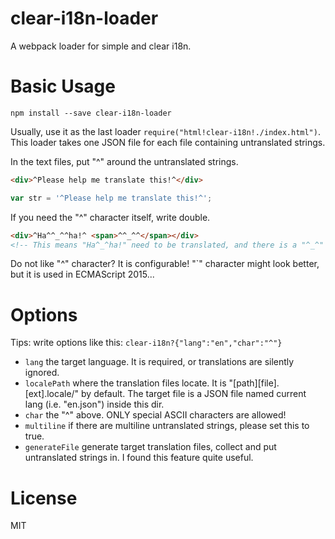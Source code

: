 # clear-i18n-loader #

A webpack loader for simple and clear i18n.

# Basic Usage #

`npm install --save clear-i18n-loader`

Usually, use it as the last loader `require("html!clear-i18n!./index.html")`.
This loader takes one JSON file for each file containing untranslated strings.

In the text files, put "^" around the untranslated strings.

```html
<div>^Please help me translate this!^</div>
```

```js
var str = '^Please help me translate this!^';
```

If you need the "^" character itself, write double.

```html
<div>^Ha^^_^^ha!^ <span>^^_^^</span></div>
<!-- This means "Ha^_^ha!" need to be translated, and there is a "^_^" followed in the span. -->
```

Do not like "^" character? It is configurable!
"`" character might look better, but it is used in ECMAScript 2015...

# Options #

Tips: write options like this: `clear-i18n?{"lang":"en","char":"^"}`

* `lang` the target language. It is required, or translations are silently ignored.
* `localePath` where the translation files locate. It is "[path][file].[ext].locale/" by default. The target file is a JSON file named current lang (i.e. "en.json") inside this dir.
* `char` the "^" above. ONLY special ASCII characters are allowed!
* `multiline` if there are multiline untranslated strings, please set this to true.
* `generateFile` generate target translation files, collect and put untranslated strings in. I found this feature quite useful.

# License #

MIT

